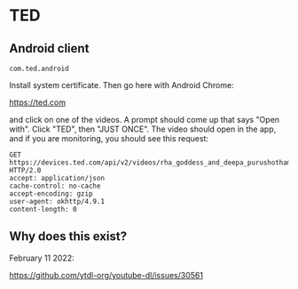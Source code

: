 # TED

## Android client

~~~
com.ted.android
~~~

Install system certificate. Then go here with Android Chrome:

https://ted.com

and click on one of the videos. A prompt should come up that says "Open with".
Click "TED", then "JUST ONCE". The video should open in the app, and if you are
monitoring, you should see this request:

~~~
GET https://devices.ted.com/api/v2/videos/rha_goddess_and_deepa_purushothaman_4_ways_to_redefine_power_at_work_to_include_women_of_color/react_native_v2.json HTTP/2.0
accept: application/json
cache-control: no-cache
accept-encoding: gzip
user-agent: okhttp/4.9.1
content-length: 0
~~~

## Why does this exist?

February 11 2022:

https://github.com/ytdl-org/youtube-dl/issues/30561
